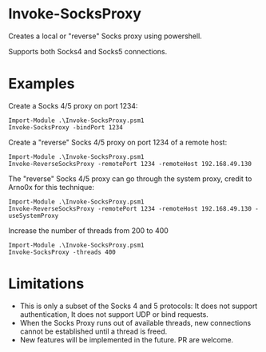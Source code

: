 # Invoke-SocksProxy
Creates a local or "reverse" Socks proxy using powershell.

Supports both Socks4 and Socks5 connections.

# Examples

Create a Socks 4/5 proxy on port 1234:
```
Import-Module .\Invoke-SocksProxy.psm1
Invoke-SocksProxy -bindPort 1234
```

Create a "reverse" Socks 4/5 proxy on port 1234 of a remote host:
```
Import-Module .\Invoke-SocksProxy.psm1
Invoke-ReverseSocksProxy -remotePort 1234 -remoteHost 192.168.49.130
```

The "reverse" Socks 4/5 proxy can go through the system proxy, credit to Arno0x for this technique:
```
Import-Module .\Invoke-SocksProxy.psm1
Invoke-ReverseSocksProxy -remotePort 1234 -remoteHost 192.168.49.130 -useSystemProxy
```

Increase the number of threads from 200 to 400
```
Import-Module .\Invoke-SocksProxy.psm1
Invoke-SocksProxy -threads 400
```

# Limitations
- This is only a subset of the Socks 4 and 5 protocols: It does not support authentication, It does not support UDP or bind requests.
- When the Socks Proxy runs out of available threads, new connections cannot be established until a thread is freed.
- New features will be implemented in the future. PR are welcome.


